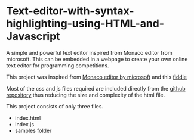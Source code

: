 # Text-editor-with-syntax-highlighting-using-HTML-and-Javascript
A simple and powerful text editor inspired from Monaco editor from microsoft. This can be embedded in a webpage to create your own online text editor for programming competitions.

This project was inspired from [Monaco editor by microsoft](https://github.com/microsoft/monaco-editor) and this [fiddle](https://jsfiddle.net/robertrozas/r1b9hbhk/)

Most of the css and js files required are included directly from the [github repository](https://github.com/microsoft/monaco-editor) thus reducing the size and complexity of the html file.

This project consists of only three files.
* index.html
* index.js
* samples folder

